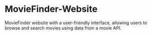 # MovieFinder-Website
 MovieFinder website with a user-friendly interface, allowing users to browse and search movies using data from a movie API.
